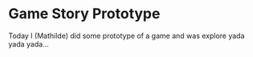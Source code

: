 # Game Story Prototype
Today I (Mathilde) did some prototype of a game and was explore yada yada yada...